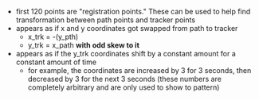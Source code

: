 - first 120 points are "registration points." These can be used to help find transformation between path points and tracker points
- appears as if x and y coordinates got swapped from path to tracker
    - x_trk = -(y_pth)
    - y_trk = x_path ****with odd skew to it****
- appears as if the y_trk coordinates shift by a constant amount for a constant amount of time
    - for example, the coordinates are increased by 3 for 3 seconds, then decreased by 3 for the next 3 seconds (these numbers are completely arbitrary and are only used to show to pattern)